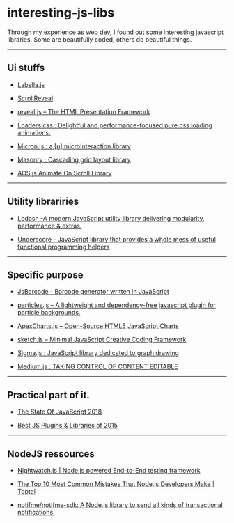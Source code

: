 # interesting-js-libs

Through my experience as web dev, I found out some interesting javascript libraries. Some are beautifully coded, others do beautiful things. 

___

## Ui stuffs

- [Labella.js](http://twitter.github.io/labella.js/)

- [ScrollReveal](https://scrollrevealjs.org/)

- [reveal.js – The HTML Presentation Framework](http://lab.hakim.se/reveal-js/#/11)

- [Loaders.css : Delightful and performance-focused pure css loading animations.](https://connoratherton.com/loaders)

- [Micron.js : a [μ] microInteraction library](https://webkul.github.io/micron/)

- [Masonry : Cascading grid layout library](https://masonry.desandro.com/)

- [AOS.js Animate On Scroll Library](https://michalsnik.github.io/aos/)

___

## Utility librariries

- [ Lodash -A modern JavaScript utility library delivering modularity, performance & extras.](https://lodash.com/docs/4.17.4)

- [Underscore - JavaScript library that provides a whole mess of useful functional programming helpers](https://underscorejs.org/)

___

## Specific purpose

- [JsBarcode - Barcode generator written in JavaScript](https://lindell.me/JsBarcode/)

- [particles.js – A lightweight and dependency-free javascript plugin for particle backgrounds.](https://marcbruederlin.github.io/particles.js/)

- [ApexCharts.js – Open-Source HTML5 JavaScript Charts](https://apexcharts.com/)

- [sketch.js – Minimal JavaScript Creative Coding Framework](http://soulwire.github.io/sketch.js/)

- [Sigma.js : JavaScript library dedicated to graph drawing](http://sigmajs.org/)

- [Medium.js : TAKING CONTROL OF CONTENT EDITABLE](http://jakiestfu.github.io/Medium.js/docs/)

___

## Practical part of it.

- [The State Of JavaScript 2018](https://stateofjs.com/)

- [Best JS Plugins & Libraries of 2015](http://www.cssdesignawards.com/articles/best-js-plugins-and-libraries-of-2015/267/)

___

## NodeJS ressources

- [Nightwatch.js | Node.js powered End-to-End testing framework](http://nightwatchjs.org/)

- [The Top 10 Most Common Mistakes That Node.js Developers Make | Toptal](https://www.toptal.com/nodejs/top-10-common-nodejs-developer-mistakes)


- [notifme/notifme-sdk: A Node.js library to send all kinds of transactional notifications.](https://notifme.github.io/notifme-sdk/)






